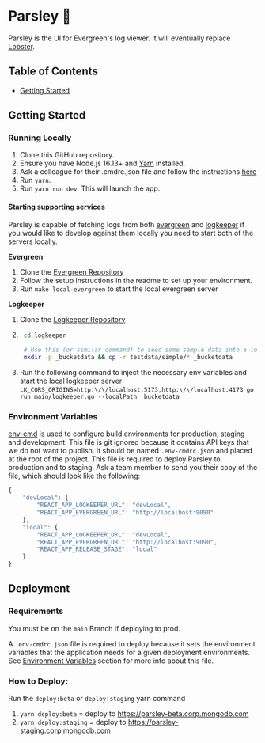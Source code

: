 # Parsley 🌿

Parsley is the UI for Evergreen's log viewer. It will eventually replace [Lobster](https://github.com/evergreen-ci/lobster).

## Table of Contents

- [Getting Started](#getting-started)

## Getting Started

### Running Locally

1. Clone this GitHub repository.
2. Ensure you have Node.js 16.13+ and [Yarn](https://yarnpkg.com/getting-started/install) installed.
3. Ask a colleague for their .cmdrc.json file and follow the instructions [here](#environment-variables)
4. Run `yarn`.
5. Run `yarn run dev`. This will launch the app.

#### Starting supporting services

Parsley is capable of fetching logs from both [evergreen](https://github.com/evergreen-ci/evergreen) and [logkeeper](https://github.com/evergreen-ci/logkeeper) if you would like to develop against them locally you need to start both of the servers locally.

**Evergreen**
1. Clone the [Evergreen Repository](https://github.com/evergreen-ci/evergreen)
2. Follow the setup instructions in the readme to set up your environment.
3. Run `make local-evergreen` to start the local evergreen server

**Logkeeper**
1. Clone the [Logkeeper Repository](https://github.com/evergreen-ci/logkeeper)
2. ```sh
    cd logkeeper
    
    # Use this (or similar command) to seed some sample data into a local bucket and use that as storage
    mkdir -p _bucketdata && cp -r testdata/simple/* _bucketdata
    ```
3. Run the following command to inject the necessary env variables and start the local logkeeper server `LK_CORS_ORIGINS=http:\/\/localhost:5173,http:\/\/localhost:4173 go run main/logkeeper.go --localPath _bucketdata`


### Environment Variables

[env-cmd](https://github.com/toddbluhm/env-cmd#readme) is used to configure build environments for production, staging and development. This file is git ignored because it contains API keys that we do not want to publish. It should be named `.env-cmdrc.json` and placed at the root of the project. This file is required to deploy Parsley to production and to staging. Ask a team member to send you their copy of the file, which should look like the following:

```js
{
    "devLocal": {
        "REACT_APP_LOGKEEPER_URL": "devLocal",
        "REACT_APP_EVERGREEN_URL": "http://localhost:9090"
    },
    "local": {
        "REACT_APP_LOGKEEPER_URL": "devLocal",
        "REACT_APP_EVERGREEN_URL": "http://localhost:9090",
        "REACT_APP_RELEASE_STAGE": "local"
    }
}

```

## Deployment

### Requirements

You must be on the `main` Branch if deploying to prod.

A `.env-cmdrc.json` file is required to deploy because it sets the environment variables that the application needs for a given deployment environments. See [Environment Variables](#environment-variables) section for more info about this file.

### How to Deploy:

Run the `deploy:beta` or `deploy:staging` yarn command

1. `yarn deploy:beta` = deploy to https://parsley-beta.corp.mongodb.com
2. `yarn deploy:staging` = deploy to https://parsley-staging.corp.mongodb.com

